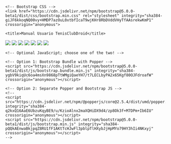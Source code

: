
<html lang="es">
  <head>
    <!-- Required meta tags -->
    <meta charset="utf-8">
    <meta name="viewport" content="width=device-width, initial-scale=1">

    <!-- Bootstrap CSS -->
    <link href="https://cdn.jsdelivr.net/npm/bootstrap@5.0.0-beta1/dist/css/bootstrap.min.css" rel="stylesheet" integrity="sha384-giJF6kkoqNQ00vy+HMDP7azOuL0xtbfIcaT9wjKHr8RbDVddVHyTfAAsrekwKmP1" crossorigin="anonymous">

    <title>Manual Usuario TenisClubDroid</title>
  </head>
  <body>
    <img class="card-img-top" src="./imagenes/documentacion_final_PabloPradoRuiz _page-0089.jpg"> 
    <img class="card-img-top" src="./imagenes/documentacion_final_PabloPradoRuiz _page-0090.jpg">
    <img class="card-img-top" src="./imagenes/documentacion_final_PabloPradoRuiz _page-0091.jpg">
    <img class="card-img-top" src="./imagenes/documentacion_final_PabloPradoRuiz _page-0092.jpg">
    <img class="card-img-top" src="./imagenes/documentacion_final_PabloPradoRuiz _page-0093.jpg">
    <img class="card-img-top" src="./imagenes/documentacion_final_PabloPradoRuiz _page-0094.jpg">
    <img class="card-img-top" src="./imagenes/documentacion_final_PabloPradoRuiz _page-0095.jpg"> 

    <!-- Optional JavaScript; choose one of the two! -->

    <!-- Option 1: Bootstrap Bundle with Popper -->
    <script src="https://cdn.jsdelivr.net/npm/bootstrap@5.0.0-beta1/dist/js/bootstrap.bundle.min.js" integrity="sha384-ygbV9kiqUc6oa4msXn9868pTtWMgiQaeYH7/t7LECLbyPA2x65Kgf80OJFdroafW" crossorigin="anonymous"></script>

    <!-- Option 2: Separate Popper and Bootstrap JS -->
    <!--
    <script src="https://cdn.jsdelivr.net/npm/@popperjs/core@2.5.4/dist/umd/popper.min.js" integrity="sha384-q2kxQ16AaE6UbzuKqyBE9/u/KzioAlnx2maXQHiDX9d4/zp8Ok3f+M7DPm+Ib6IU" crossorigin="anonymous"></script>
    <script src="https://cdn.jsdelivr.net/npm/bootstrap@5.0.0-beta1/dist/js/bootstrap.min.js" integrity="sha384-pQQkAEnwaBkjpqZ8RU1fF1AKtTcHJwFl3pblpTlHXybJjHpMYo79HY3hIi4NKxyj" crossorigin="anonymous"></script>
    -->
  </body>
</html>
